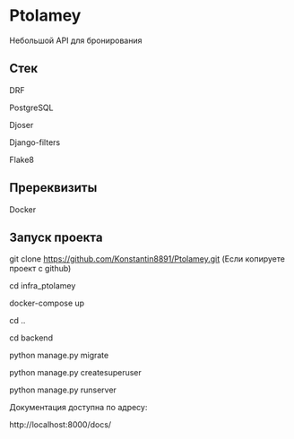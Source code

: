 # Ptolamey

Небольшой API для бронирования

## Стек

DRF

PostgreSQL

Djoser

Django-filters

Flake8

## Пререквизиты

Docker

## Запуск проекта

git clone https://github.com/Konstantin8891/Ptolamey.git (Если копируете проект с github)

cd infra_ptolamey

docker-compose up

cd ..

cd backend

python manage.py migrate

python manage.py createsuperuser

python manage.py runserver

Документация доступна по адресу:

http://localhost:8000/docs/
